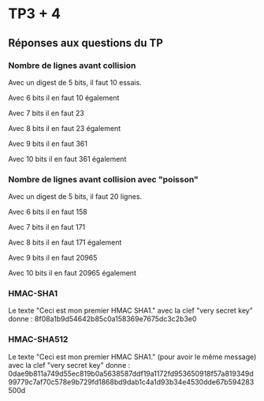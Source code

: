 # TP3 + 4

## Réponses aux questions du TP

### Nombre de lignes avant collision

Avec un digest de 5 bits, il faut 10 essais.

Avec 6 bits il en faut 10 également

Avec 7 bits il en faut 23

Avec 8 bits il en faut 23 également

Avec 9 bits il en faut 361

Avec 10 bits il en faut 361 également

### Nombre de lignes avant collision avec "poisson"

Avec un digest de 5 bits, il faut 20 lignes.

Avec 6 bits il en faut 158

Avec 7 bits il en faut 171

Avec 8 bits il en faut 171 également

Avec 9 bits il en faut 20965

Avec 10 bits il en faut 20965 également

### HMAC-SHA1

Le texte "Ceci est mon premier HMAC SHA1." avec la clef "very secret key" donne : 8f08a1b9d54642b85c0a158369e7675dc3c2b3e0

### HMAC-SHA512

Le texte "Ceci est mon premier HMAC SHA1." (pour avoir le même message) avec la clef "very secret key" donne :
0dae9b811a749d55ec819b0a5638587ddf19a1172fd953650918f57a819349d99779c7af70c578e9b729fd1868bd9dab1c4a1d93b34e4530dde67b594283500d

